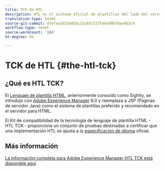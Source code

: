 ```yaml
---
title: TCK de HTL
description: HTL es el sistema oficial de plantillas del lado del servidor para AEM
translation-type: tm+mt
source-git-commit: d7efae3d1b4d1bc22c63c21f544a99bf0ae4b3c9
workflow-type: tm+mt
source-wordcount: '104'
ht-degree: 9%

---
```



# TCK de HTL {#the-htl-tck}

## ¿Qué es HTL TCK?

El [Lenguaje de plantilla HTML](overview.md), anteriormente conocido como Sightly, se introdujo con [Adobe Experience Manager](http://www.adobe.com/es/solutions/web-experience-management.html) 6.0 y reemplaza a JSP (Páginas de servidor Java) como el sistema de plantillas preferido y recomendado en el servidor para HTML.

El Kit de compatibilidad de la tecnología de lenguaje de plantilla HTML - HTL TCK - proporciona un conjunto de pruebas destinadas a certificar que una implementación HTL se ajusta a la [especificación de idioma](https://github.com/adobe/htl-spec) oficial.

## Más información

[La información completa para Adobe Experience Manager HTL TCK está disponible aquí](https://github.com/adobe/htl-tck)
